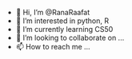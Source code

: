 - 👋 Hi, I’m @RanaRaafat
- 👀 I’m interested in python, R
- 🌱 I’m currently learning CS50
- 💞️ I’m looking to collaborate on ...
- 📫 How to reach me ...

<!---
RanaRaafat/RanaRaafat is a ✨ special ✨ repository because its `README.md` (this file) appears on your GitHub profile.
You can click the Preview link to take a look at your changes.
--->
